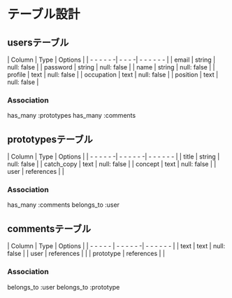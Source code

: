 # テーブル設計

## usersテーブル

| Column     | Type   | Options     |
| - - - - - -| - - - -| - - - - - - |
| email      | string | null: false |
| password   | string | null: false |
| name       | string | null: false |
| profile    | text   | null: false |
| occupation | text   | null: false |
| position   | text   | null: false |

### Association
has_many :prototypes
has_many :comments


## prototypesテーブル

| Column     | Type       | Options     |
| - - - - - -| - - - - - -| - - - - - - |
| title      | string     | null: false |
| catch_copy | text       | null: false |
| concept    | text       | null: false |
| user       | references |             |

### Association
has_many :comments
belongs_to :user


## commentsテーブル

| Column    | Type       | Options     |
| - - - - - | - - - - - -| - - - - - - |
| text      | text       | null: false |
| user      | references |             |
| prototype | references |             |

### Association
belongs_to :user
belongs_to :prototype